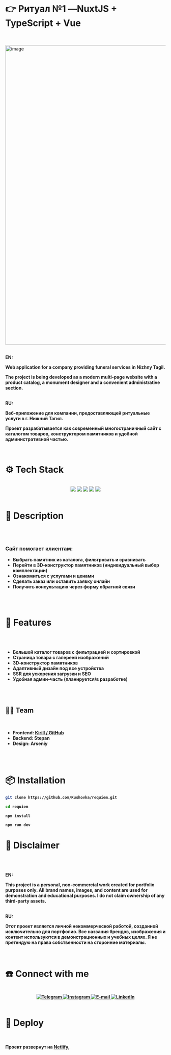 # 👉 **Ритуал №1** —NuxtJS + TypeScript + Vue
<br><br>
<img width="1707" height="939" alt="image" src="https://github.com/user-attachments/assets/6125c0a5-3869-4b51-bbcf-5d43c84ba2b8" />
<br><br>
<div>
  <b>EN:<br/>
<p>
Web application for a company providing funeral services in Nizhny Tagil.
</p>
<p>
The project is being developed as a modern multi-page website with a product catalog, a monument designer and a convenient administrative section.
</p>
</div>
<br>
<div>
<b>RU:<br/>
<p>
Веб‑приложение для компании, предоставляющей ритуальные услуги в г. Нижний Тагил.  
</p>
  <p>
    Проект разрабатывается как современный многостраничный сайт с каталогом товаров, конструктором памятников и удобной административной частью.
  </p>
</div>
<br>
<h1>⚙️ Tech Stack</h1>
<br>
<div align="center">
  <img src="https://img.shields.io/badge/Next.js-000000.svg?style=for-the-badge&logo=nextdotjs&logoColor=white"/>
  <img src="https://img.shields.io/badge/tailwindcss-%2338B2AC.svg?style=for-the-badge&logo=tailwind-css&logoColor=white"/>
  <img src="https://img.shields.io/badge/typescript-%23007ACC.svg?style=for-the-badge&logo=typescript&logoColor=white"/>
   <img src="https://img.shields.io/badge/GSAP-88CE02?style=for-the-badge&logo=greensock&logoColor=white"/>
   <img src="https://img.shields.io/badge/three.js-%23000000.svg?style=for-the-badge&logo=three.js&logoColor=%234CC1D3"/>
</div>
<br>

<h1>🚀 Description</h1>
<br><br>
<h3>Сайт помогает клиентам:</h3>
<ul>
  <li>Выбрать памятник из каталога, фильтровать и сравнивать</li>
  <li>Перейти в 3D‑конструктор памятников (индивидуальный выбор комплектации)</li>
  <li>Ознакомиться с услугами и ценами</li>
  <li>Сделать заказ или оставить заявку онлайн</li>
  <li>Получить консультацию через форму обратной связи</li>
</ul>
<br><br>

<h1>🚀 Features</h1>
<br><br>
<ul>
  <li>Большой каталог товаров с фильтрацией и сортировкой</li>
  <li>Страница товара с галереей изображений</li>
  <li>3D‑конструктор памятников</li>
  <li>Адаптивный дизайн под все устройства</li>
  <li>SSR для ускорения загрузки и SEO</li>
  <li>Удобная админ‑часть (планируется/в разработке)</li>
</ul>
<br><br>

<h2>👨‍💻 Team</h2>
<br>
<ul>
  <li><strong>Frontend</strong>: <a href="https://github.com/Kushovka">Kirill / GitHub</a></li>
  <li><strong>Backend</strong>: Stepan</li>
  <li><strong>Design</strong>: Arseniy</li>
</ul>

<br><br>

<h1>📦 Installation</h1>

```bash
git clone https://github.com/Kushovka/requiem.git

cd requiem

npm install

npm run dev
```


# 🚨 Disclaimer
<br><br>
<div>
   <b>EN:<br/>
  <p>
    This project is a personal, non-commercial work created for portfolio purposes only. All brand names, images, and content are used for demonstration and educational purposes. I do not claim ownership of any third-party assets.
  </p>
</div>
<br>
<div>
    <b>RU:<br/>
  <p>
    Этот проект является личной некоммерческой работой, созданной исключительно для портфолио. Все названия брендов, изображения и контент используются в демонстрационных и учебных целях. Я не претендую на права собственности на сторонние материалы.
  </p>
</div>
<br>
<h1>☎️ Connect with me </h1>
 <br>
    <div align="center">
        <a href="https://t.me/kushovka">
<img src="https://img.shields.io/badge/Telegram-%2304A1F7.svg?style=for-the-badge&logo=telegram&logoColor=white" alt="Telegram" />
        </a>
        <a href="https://www.instagram.com/kushovka">
<img src="https://img.shields.io/badge/Instagram-%23E4405F.svg?style=for-the-badge&logo=instagram&logoColor=white" alt="Instagram" />
        </a>
        <a href="mailto:kushovk2003@mail.ru">
<img src="https://img.shields.io/badge/Email-D14836?style=for-the-badge&logo=gmail&logoColor=white" alt="E-mail" />
        </a>
           </a>
        <a href="https://www.linkedin.com/in/kirill-kushov-9714b9364?utm_source=share&utm_campaign=share_via&utm_content=profile&utm_medium=ios_app">
<img src="https://img.shields.io/badge/LinkedIn-0A66C2?style=for-the-badge&logo=linkedin&logoColor=white" alt="LinkedIn" />
        </a>
</div>
 <br>
 
# 🚨 Deploy

<br>
<div>
  <p>
  Проект развернут на 
  <a href="https://hydravrkushov.netlify.app/"><strong>Netlify</strong></a>,
</p>
</div>
<br>
